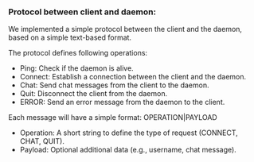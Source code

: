 ### Protocol between client and daemon:
We implemented a simple protocol between the client and the daemon, based on a simple text-based format.

The protocol defines following operations:

- Ping: Check if the daemon is alive. 
- Connect: Establish a connection between the client and the daemon. 
- Chat: Send chat messages from the client to the daemon. 
- Quit: Disconnect the client from the daemon. 
- ERROR: Send an error message from the daemon to the client.

Each message will have a simple format: OPERATION|PAYLOAD

- Operation: A short string to define the type of request (CONNECT, CHAT, QUIT).
- Payload: Optional additional data (e.g., username, chat message).

